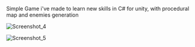 Simple Game i've made to learn new skills in C# for unity, with procedural map and enemies generation

![Screenshot_4](https://github.com/user-attachments/assets/0a387199-9db0-4630-afc2-1c9a74091e8e)

![Screenshot_5](https://github.com/user-attachments/assets/18cb343d-407d-4b26-beed-153be7210e0c)
